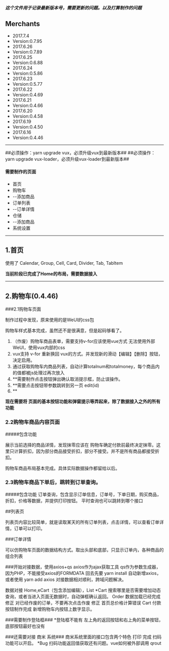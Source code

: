 ##### 这个文件用于记录最新版本号，需要更新的问题。以及打算制作的问题 #####
## Merchants ##
* 2017.7.4
* Version:0.7.95
* 2017.6.26
* Version:0.7.89
* 2017.6.25
* Version:0.6.88
* 2017.6.24
* Version:0.5.86
* 2017.6.23
* Version:0.5.77
* 2017.6.22
* Version:0.4.69
* 2017.6.21
* Version:0.4.66
* 2017.6.20
* Version:0.4.58
* 2017.6.19
* Version:0.4.50
* 2017.6.16
* Version:0.4.46
***

##必须操作：yarn upgrade vux，必须升级vux到最新版本##
##必须操作：yarn upgrade vux-loader，必须升级vux-loader到最新版本##

#### 需要制作的页面
* 首页
* 购物车
* --添加商品
* 订单列表
* --订单详情
* 仓储
* --添加商品
* 系统设置

***
## 1.首页

使用了 Calendar, Group, Cell, Card, Divider, Tab, TabItem

**当前阶段已完成了Home的布局，需要数据接入**


***
## 2.购物车(0.4.46)

###2.1购物车页面

制作过程中发现，原来使用的是WeUI的css包

购物车样式基本完成，虽然还不是很满意，但是起码够看了。

1. （作废）购物车商品表单，需要支持v-for应该使用vue方式 无法使用外部WeUI，使用vux内部的css
2. vux支持 v-for 重新换回 vux的方式。并发现新的滑动【编辑】【删除】按钮，决定启用。
3. 通过获取购物车内商品列表，自动计算totalnum和totalmoney，每个商品内的值都被js处理过再次放入
4. **需要制作点击按钮弹出确认取消提示框，防止误操作。
5. **需要点击按钮带参数跳转到另一页 edit(id)
6. **

**现在需要将 页面的基本按钮功能和弹窗提示等弄起来，除了数据接入之外的所有功能**

   
### 2.2购物车商品内容页面

#####包含功能

展示当前选择的商品详情，发现抹零应该在 购物车确定付款前最终决定抹零。这里只计算折扣，因为部分商品接受折扣，部分不接受。并不是所有商品都接受折扣。

购物车商品布局基本完成。具体实际数据操作都留给以后。

### 2.3购物车商品下单后，跳转到订单查询。
#####包含功能
订单查询，包含显示订单信息，订单号，下单日期，购买商品，折扣，价格等数据，并提供打印按钮。
平时查询也可以跳转到哪个接口



##列表页

列表页内容比较简单，就是读取某天的所有订单列表，点击详情，可以查看订单详情，订单可以打印。



###订单详情

可以仿购物车页面的数据结构方式。取出头部和底部，只显示订单内，各种商品的组合列表



###开始对接数据，使用axios+qs
axios作为ajax获取工具
qs作为参数生成器，因为PHP，不能接受axios的FORMDATA
回去先要 yarn install 自动新增axios，或者使用 yarn add axios
对接数据相对顺利，跨域问题解决。

数据对接 Home,eCart（包含添加编辑），List
*Cart 搜索哪里是否需要增加动态查询，或者当进入页面无数据时，自动弹框确认返回。
Order 数据加载已经完成
修正 对已经作废的订单，不要再次点击作废
修正 首页总价格计算错误
Cart 付款按钮制作完成
新增购物车内按钮上数字显示。


###需要制作登陆框###
*登陆框不能有 左上角的返回按钮和右上角的菜单按钮，底部按钮最好也没有


###还需要对接 商米 系统###
商米系统里面的接口包含两个特色 打印 完成
扫码功能可以开启。
*Bug 扫码功能返回值获取还有问题。vue如何被外部调用 qrout



